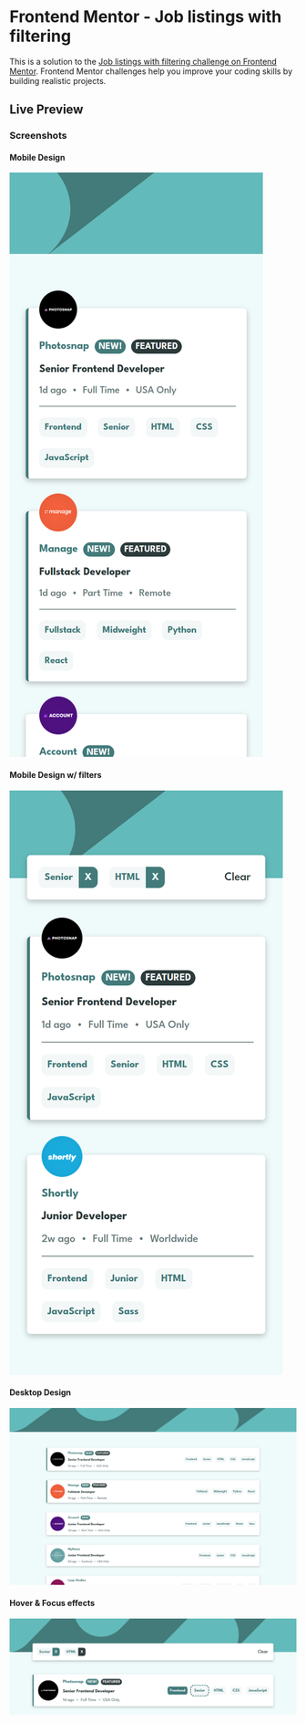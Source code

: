 # Frontend Mentor - Job listings with filtering

This is a solution to the [Job listings with filtering challenge on Frontend Mentor](https://www.frontendmentor.io/challenges/job-listings-with-filtering-ivstIPCt). Frontend Mentor challenges help you improve your coding skills by building realistic projects. 

## Live Preview

### Screenshots
#### Mobile Design
![mobile](/design/mobile.png)
#### Mobile Design w/ filters
![filters](/design/mobile_filters.png)
#### Desktop Design
![desktop](/design/desktop.png)
#### Hover & Focus effects
![hover](/design/hover.png)